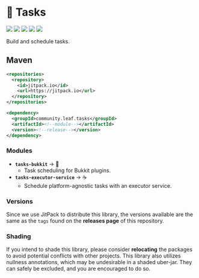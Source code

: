 <!-- Badges Config -->

[jitpack]: https://jitpack.io/#community.leaf/tasks "Get maven artifacts on JitPack"
[jitpack-version-badge]: https://jitpack.io/v/community.leaf/tasks.svg

[jitpack-downloads]: https://jitpack.io/#community.leaf/tasks "JitPack downloads this month"
[jitpack-downloads-badge]: https://img.shields.io/badge/dynamic/json?url=https://jitpack.io/api/downloads/community.leaf/tasks&label=Downloads&query=$.month&color=ok

[license]: ./LICENSE "Project License: MPL-2.0"
[license-badge]: https://img.shields.io/badge/License-MPL--2.0-blue

[java-version]: # "Java Version: 11"
[java-version-badge]: https://img.shields.io/badge/Java-11-orange

[latest-javadoc]: https://javadoc.jitpack.io/community/leaf/tasks/tasks-parent/latest/javadoc/ "View latest javadoc"
[javadoc-badge]: https://img.shields.io/badge/dynamic/json?url=https://jitpack.io/api/builds/community.leaf/tasks/latestOk&label=Javadoc&query=$.version&color=%234D7A97

<!-- Header & Badges -->

# 📅 Tasks

[![][jitpack-version-badge]][jitpack]
[![][jitpack-downloads-badge]][jitpack-downloads]
[![][license-badge]][license]
[![][java-version-badge]][java-version]
[![][javadoc-badge]][latest-javadoc]

Build and schedule tasks.

## Maven

```xml
<repositories>
  <repository>
    <id>jitpack.io</id>
    <url>https://jitpack.io</url>
  </repository>
</repositories>
```

```xml
<dependency>
  <groupId>community.leaf.tasks</groupId>
  <artifactId><!--module--></artifactId>
  <version><!--release--></version>
</dependency>
```

### Modules

- **`tasks-bukkit`** → 🚰
    - Task scheduling for Bukkit plugins.
- **`tasks-executor-service`** → ☕ 
    - Schedule platform-agnostic tasks with an executor service.

### Versions

Since we use JitPack to distribute this library, the versions available 
are the same as the `tags` found on the **releases page** of this repository.

### Shading

If you intend to shade this library, please consider **relocating** the packages
to avoid potential conflicts with other projects. This library also utilizes
nullness annotations, which may be undesirable in a shaded uber-jar. They can
safely be excluded, and you are encouraged to do so.
